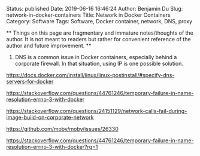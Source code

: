 Status: published
Date: 2019-06-16 16:46:24
Author: Benjamin Du
Slug: network-in-docker-containers
Title: Network in Docker Containers
Category: Software
Tags: Software, Docker container, network, DNS, proxy

**
Things on this page are fragmentary and immature notes/thoughts of the author.
It is not meant to readers but rather for convenient reference of the author and future improvement.
**

1. DNS is a common issue in Docker containers, especially behind a corporate firewall.
  In that situation, using IP is one possible solution.


https://docs.docker.com/install/linux/linux-postinstall/#specify-dns-servers-for-docker

https://stackoverflow.com/questions/44761246/temporary-failure-in-name-resolution-errno-3-with-docker

https://stackoverflow.com/questions/24151129/network-calls-fail-during-image-build-on-corporate-network

https://github.com/moby/moby/issues/26330

https://stackoverflow.com/questions/44761246/temporary-failure-in-name-resolution-errno-3-with-docker?rq=1
